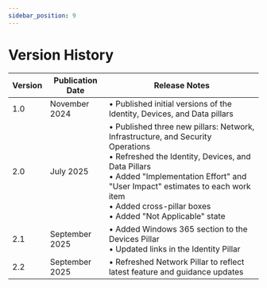 ```yaml
---
sidebar_position: 9
---
```


# Version History

|Version|Publication Date|Release Notes|
|---|---|---|
|1.0| November 2024| • Published initial versions of the Identity, Devices, and Data pillars|
|2.0| July 2025| • Published three new pillars: Network, Infrastructure, and Security Operations <br/> • Refreshed the Identity, Devices, and Data Pillars <br/> • Added "Implementation Effort" and "User Impact" estimates to each work item <br/> • Added cross-pillar boxes <br/> • Added "Not Applicable" state |
|2.1| September 2025| • Added Windows 365 section to the Devices Pillar <br/> • Updated links in the Identity Pillar |
|2.2| September 2025| • Refreshed Network Pillar to reflect latest feature and guidance updates |